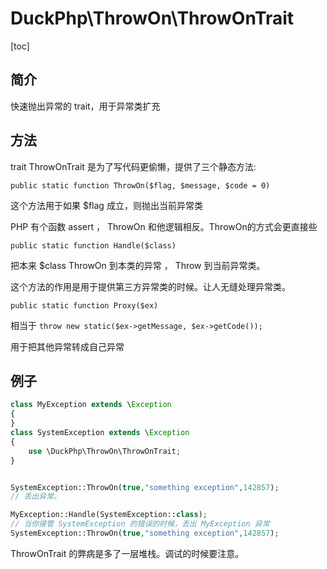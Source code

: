 # DuckPhp\ThrowOn\ThrowOnTrait
[toc]

## 简介
快速抛出异常的 trait，用于异常类扩充

## 方法

trait ThrowOnTrait 是为了写代码更偷懒，提供了三个静态方法:

    public static function ThrowOn($flag, $message, $code = 0)

这个方法用于如果 $flag 成立，则抛出当前异常类

PHP 有个函数 assert ， ThrowOn 和他逻辑相反。ThrowOn的方式会更直接些

    public static function Handle($class)

把本来 $class ThrowOn 到本类的异常 ， Throw 到当前异常类。

这个方法的作用是用于提供第三方异常类的时候。让人无缝处理异常类。

    public static function Proxy($ex)

相当于 `throw new static($ex->getMessage, $ex->getCode());`

用于把其他异常转成自己异常
## 例子
```php
class MyException extends \Exception
{
}
class SystemException extends \Exception
{
    use \DuckPhp\ThrowOn\ThrowOnTrait;
}


SystemException::ThrowOn(true,"something exception",142857);
// 丢出异常。

MyException::Handle(SystemException::class);
// 当你接管 SystemException 的错误的时候，丢出 MyException 异常
SystemException::ThrowOn(true,"something exception",142857);

```

ThrowOnTrait 的弊病是多了一层堆栈。调试的时候要注意。





